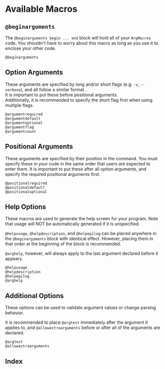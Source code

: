 # Available Macros

## `@beginarguments`

The `@beginarguments begin ... end` block will hold all of your `ArgMacros` code.
You shouldn't have to worry about this macro as long as you use it to enclose your other code.
```@docs
@beginarguments
```

## Option Arguments

These arguments are specified by long and/or short flags (e.g. `-v`, `--verbose`), and all follow a similar format.    
It is important to put these before positional arguments.    
Additionally, it is recommended to specify the short flag first when using multiple flags.

```@docs
@argumentrequired
@argumentdefault
@argumentoptional
@argumentflag
@argumentcount
```

## Positional Arguments

These arguments are specified by their position in the command.
You must specify these in your code in the same order that users are expected to enter them.
It is important to put these after all option arguments, and specify the required positional arguments first.

```@docs
@positionalrequired
@positionaldefault
@positionaloptional
```

## Help Options

These macros are used to generate the help screen for your program.
Note that usage will NOT be automatically generated if it is unspecified.

`@helpusage`, `@helpdescription`, and `@helpepilog` can be placed anywhere in the `@beginarguments` block with identical effect.
However, placing them in that order at the beginning of the block is recommended.

`@arghelp`, however, will always apply to the last argument declared before it appears.

```@docs
@helpusage
@helpdescription
@helpepilog
@arghelp
```

## Additional Options

These options can be used to validate argument values or change parsing behavior.

It is recommended to place `@argtest` immediately after the argument it applies to,
and `@allowextraarguments` before or after all of the arguments are declared.

```@docs
@argtest
@allowextraarguments
```

## Index
```@index
```